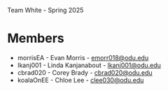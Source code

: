 Team White - Spring 2025

# Members

  - morrisEA - Evan Morris - emorr018@odu.edu
  - lkanj001 - Linda Kanjanabout - lkanj001@odu.edu
  - cbrad020 - Corey Brady - cbrad020@odu.edu
  - koalaOnEE - Chloe Lee - clee030@odu.edu 
